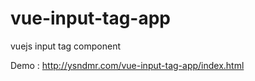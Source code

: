 # vue-input-tag-app
vuejs input tag component

Demo : http://ysndmr.com/vue-input-tag-app/index.html
